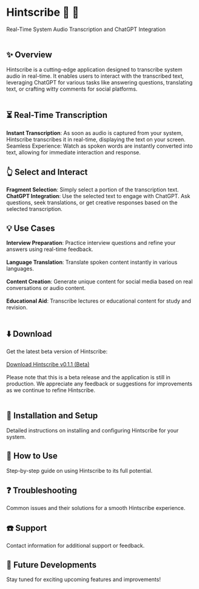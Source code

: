 # Hintscribe :microphone: :speech_balloon:
Real-Time System Audio Transcription and ChatGPT Integration<br>
<br>
## :sparkles: Overview
Hintscribe is a cutting-edge application designed to transcribe system audio in real-time. It enables users to interact with the transcribed text, leveraging ChatGPT for various tasks like answering questions, translating text, or crafting witty comments for social platforms.<br>
<br>
## :hourglass_flowing_sand: Real-Time Transcription
**Instant Transcription**: As soon as audio is captured from your system, Hintscribe transcribes it in real-time, displaying the text on your screen.
Seamless Experience: Watch as spoken words are instantly converted into text, allowing for immediate interaction and response.<br>
## :point_up_2: Select and Interact
**Fragment Selection**: Simply select a portion of the transcription text.<br>
**ChatGPT Integration**: Use the selected text to engage with ChatGPT. Ask questions, seek translations, or get creative responses based on the selected transcription.<br>
## :bulb: Use Cases
**Interview Preparation**: Practice interview questions and refine your answers using real-time feedback.<br><br>
**Language Translation**: Translate spoken content instantly in various languages.<br><br>
**Content Creation**: Generate unique content for social media based on real conversations or audio content.<br><br>
**Educational Aid**: Transcribe lectures or educational content for study and revision.<br><br>
## :arrow_down: Download
Get the latest beta version of Hintscribe:<br><br>
[Download Hintscribe v0.1.1 (Beta)](http://github.com/SlowPx/hintscribe/releases/tag/0.1.1)
<br><br>
Please note that this is a beta release and the application is still in production. We appreciate any feedback or suggestions for improvements as we continue to refine Hintscribe.<br><br>
## :wrench: Installation and Setup
Detailed instructions on installing and configuring Hintscribe for your system.

## :book: How to Use
Step-by-step guide on using Hintscribe to its full potential.

## :question: Troubleshooting
Common issues and their solutions for a smooth Hintscribe experience.

## :phone: Support
Contact information for additional support or feedback.

## :star2: Future Developments
Stay tuned for exciting upcoming features and improvements!
